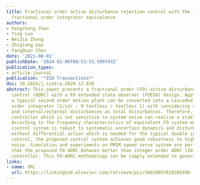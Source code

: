 ```yaml
---
title: Fractional order active disturbance rejection control with the idea of cascaded
  fractional order integrator equivalence
authors:
- Pengchong Chen
- Ying Luo
- WeiJia Zheng
- Zhiqiang Gao
- YangQuan Chen
date: '2021-08-01'
publishDate: '2024-02-06T08:53:53.599743Z'
publication_types:
- article-journal
publication: '*ISA Transactions*'
doi: 10.1016/j.isatra.2020.12.030
abstract: This paper presents a fractional order (FO)-active disturbance rejection
  control (ADRC) with a FO extended state observer (FOESO) design. Applying this FOESO,
  a typical second order motion plant can be converted into a cascaded fractional
  order integrator (1/s2r ; 0 textless r textless 1) with considering all other dynamics
  and internal/external disturbances as total disturbances. Therefore, a single proportional
  controller which is not sensitive to system noise can realize a stable control system.
  According to the frequency characteristics of equivalent FO system model, the FO-ADRC
  control system is robust to systematic uncertain dynamics and disturbances. Furthermore,
  without differential action which is needed for the typical double integrator plant
  control, the proposed control system achieves good robustness to high-frequency
  noise. Simulation and experiments on PMSM speed servo system are performed, showing
  that the proposed FO-ADRC behaves better than integer order ADRC (IO-ADRC) and FOPI
  controller. This FO-ADRC methodology can be simply extended to general control plants.
links:
- name: URL
  url: https://linkinghub.elsevier.com/retrieve/pii/S0019057820305498
---
```

